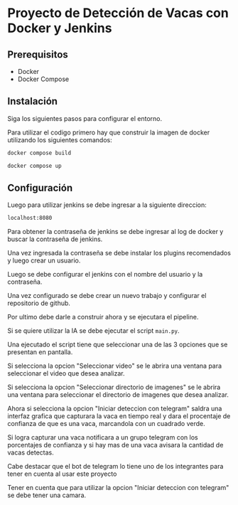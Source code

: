 # Proyecto de Detección de Vacas con Docker y Jenkins

## Prerequisitos
- Docker
- Docker Compose

## Instalación
Siga los siguientes pasos para configurar el entorno.

Para utilizar el codigo primero hay que construir la imagen de docker utilizando los siguientes comandos:

```bash
docker compose build
```

```bash
docker compose up
```

## Configuración

Luego para utilizar jenkins se debe ingresar a la siguiente direccion:

```bash
localhost:8080
```

Para obtener la contraseña de jenkins se debe ingresar al log de docker y buscar la contraseña de jenkins.

Una vez ingresada la contraseña se debe instalar los plugins recomendados y luego crear un usuario.

Luego se debe configurar el jenkins con el nombre del usuario y la contraseña.

Una vez configurado se debe crear un nuevo trabajo y configurar el repositorio de github.

Por ultimo debe darle a construir ahora y se ejecutara el pipeline.

Si se quiere utilizar la IA se debe ejecutar el script `main.py`.

Una ejecutado el script tiene que seleccionar una de las 3 opciones que se presentan en pantalla.

Si selecciona la opcion "Seleccionar video" se le abrira una ventana para seleccionar el video que desea analizar.

Si selecciona la opcion "Seleccionar directorio de imagenes" se le abrira una ventana para seleccionar el directorio de imagenes que desea analizar.

Ahora si selecciona la opcion "Iniciar deteccion con telegram" saldra una interfaz grafica que capturara la vaca en tiempo real y dara el procentaje de confianza de que es una vaca, marcandola con un cuadrado verde.

Si logra capturar una vaca notificara a un grupo telegram con los porcentajes de confianza y si hay mas de una vaca avisara la cantidad de vacas detectas.

Cabe destacar que el bot de telegram lo tiene uno de los integrantes para tener en cuenta al usar este proyecto

Tener en cuenta que para utilizar la opcion "Iniciar deteccion con telegram" se debe tener una camara.